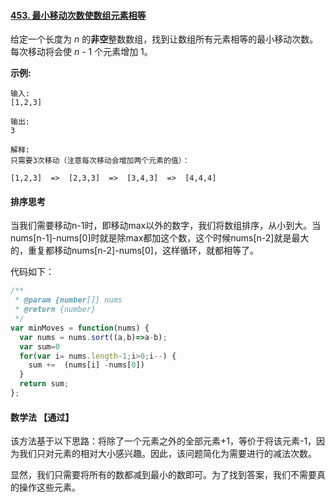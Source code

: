 #### [453. 最小移动次数使数组元素相等](https://leetcode-cn.com/problems/minimum-moves-to-equal-array-elements/)



给定一个长度为 *n* 的**非空**整数数组，找到让数组所有元素相等的最小移动次数。每次移动将会使 *n* - 1 个元素增加 1。

 

**示例:**

```
输入:
[1,2,3]

输出:
3

解释:
只需要3次移动（注意每次移动会增加两个元素的值）：

[1,2,3]  =>  [2,3,3]  =>  [3,4,3]  =>  [4,4,4]
```



####  排序思考

当我们需要移动n-1时，即移动max以外的数字，我们将数组排序，从小到大。当nums[n-1]-nums[0]时就是除max都加这个数，这个时候nums[n-2]就是最大的，重复都移动nums[n-2]-nums[0]，这样循环，就都相等了。



代码如下：

```javascript
/**
 * @param {number[]} nums
 * @return {number}
 */
var minMoves = function(nums) {
  var nums = nums.sort((a,b)=>a-b);
  var sum=0
  for(var i= nums.length-1;i>0;i--) {
    sum +=  (nums[i] -nums[0])
  }
  return sum;
};
```





#### 数学法 【通过】

该方法基于以下思路：将除了一个元素之外的全部元素+1，等价于将该元素-1，因为我们只对元素的相对大小感兴趣。因此，该问题简化为需要进行的减法次数。

显然，我们只需要将所有的数都减到最小的数即可。为了找到答案，我们不需要真的操作这些元素。







